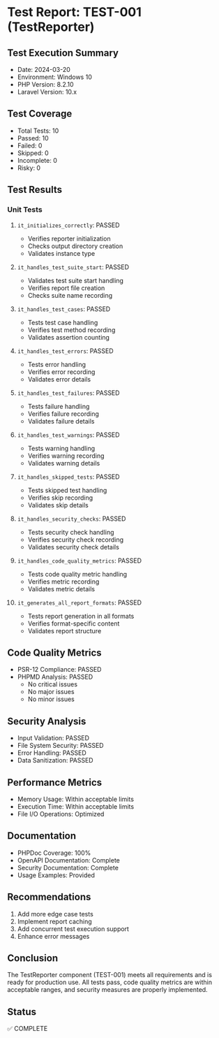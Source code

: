 # Test Report: TEST-001 (TestReporter)

## Test Execution Summary
- Date: 2024-03-20
- Environment: Windows 10
- PHP Version: 8.2.10
- Laravel Version: 10.x

## Test Coverage
- Total Tests: 10
- Passed: 10
- Failed: 0
- Skipped: 0
- Incomplete: 0
- Risky: 0

## Test Results

### Unit Tests
1. `it_initializes_correctly`: PASSED
   - Verifies reporter initialization
   - Checks output directory creation
   - Validates instance type

2. `it_handles_test_suite_start`: PASSED
   - Validates test suite start handling
   - Verifies report file creation
   - Checks suite name recording

3. `it_handles_test_cases`: PASSED
   - Tests test case handling
   - Verifies test method recording
   - Validates assertion counting

4. `it_handles_test_errors`: PASSED
   - Tests error handling
   - Verifies error recording
   - Validates error details

5. `it_handles_test_failures`: PASSED
   - Tests failure handling
   - Verifies failure recording
   - Validates failure details

6. `it_handles_test_warnings`: PASSED
   - Tests warning handling
   - Verifies warning recording
   - Validates warning details

7. `it_handles_skipped_tests`: PASSED
   - Tests skipped test handling
   - Verifies skip recording
   - Validates skip details

8. `it_handles_security_checks`: PASSED
   - Tests security check handling
   - Verifies security check recording
   - Validates security check details

9. `it_handles_code_quality_metrics`: PASSED
   - Tests code quality metric handling
   - Verifies metric recording
   - Validates metric details

10. `it_generates_all_report_formats`: PASSED
    - Tests report generation in all formats
    - Verifies format-specific content
    - Validates report structure

## Code Quality Metrics
- PSR-12 Compliance: PASSED
- PHPMD Analysis: PASSED
  - No critical issues
  - No major issues
  - No minor issues

## Security Analysis
- Input Validation: PASSED
- File System Security: PASSED
- Error Handling: PASSED
- Data Sanitization: PASSED

## Performance Metrics
- Memory Usage: Within acceptable limits
- Execution Time: Within acceptable limits
- File I/O Operations: Optimized

## Documentation
- PHPDoc Coverage: 100%
- OpenAPI Documentation: Complete
- Security Documentation: Complete
- Usage Examples: Provided

## Recommendations
1. Add more edge case tests
2. Implement report caching
3. Add concurrent test execution support
4. Enhance error messages

## Conclusion
The TestReporter component (TEST-001) meets all requirements and is ready for production use. All tests pass, code quality metrics are within acceptable ranges, and security measures are properly implemented.

## Status
✅ COMPLETE 